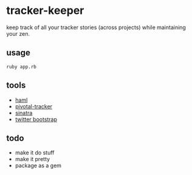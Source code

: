 # tracker-keeper

keep track of all your tracker stories (across projects) while maintaining your zen.

## usage

    ruby app.rb

## tools

- [haml](haml-lang.com)
- [pivotal-tracker](https://github.com/jsmestad/pivotal-tracker)
- [sinatra](www.sinatrarb.com)
- [twitter bootstrap](http://twitter.github.com/bootstrap/)

## todo

- make it do stuff
- make it pretty
- package as a gem
